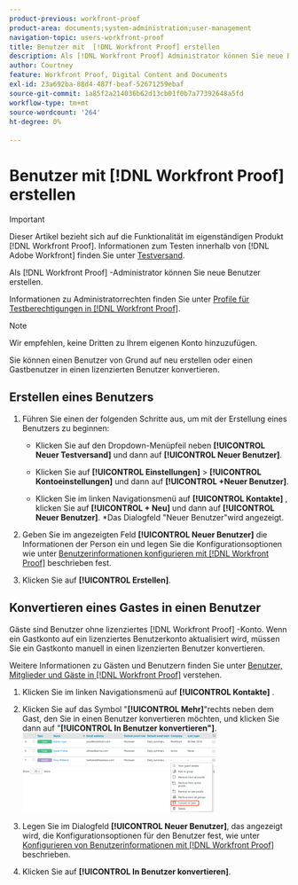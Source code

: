 ```yaml
---
product-previous: workfront-proof
product-area: documents;system-administration;user-management
navigation-topic: users-workfront-proof
title: Benutzer mit  [!DNL Workfront Proof] erstellen
description: Als [!DNL Workfront Proof] Administrator können Sie neue Benutzer erstellen.
author: Courtney
feature: Workfront Proof, Digital Content and Documents
exl-id: 23a692ba-88d4-487f-beaf-52671259ebaf
source-git-commit: 1a85f2a214036b62d13cb01f0b7a77392648a5fd
workflow-type: tm+mt
source-wordcount: '264'
ht-degree: 0%

---
```


# Benutzer mit [!DNL Workfront Proof] erstellen

>[!IMPORTANT]
>
>Dieser Artikel bezieht sich auf die Funktionalität im eigenständigen Produkt [!DNL Workfront Proof]. Informationen zum Testen innerhalb von [!DNL Adobe Workfront] finden Sie unter [Testversand](../../../review-and-approve-work/proofing/proofing.md).

Als [!DNL Workfront Proof] -Administrator können Sie neue Benutzer erstellen.

Informationen zu Administratorrechten finden Sie unter [Profile für Testberechtigungen in  [!DNL Workfront Proof]](../../../workfront-proof/wp-acct-admin/account-settings/proof-perm-profiles-in-wp.md).

>[!NOTE]
>
>Wir empfehlen, keine Dritten zu Ihrem eigenen Konto hinzuzufügen.

Sie können einen Benutzer von Grund auf neu erstellen oder einen Gastbenutzer in einen lizenzierten Benutzer konvertieren.

## Erstellen eines Benutzers

1. Führen Sie einen der folgenden Schritte aus, um mit der Erstellung eines Benutzers zu beginnen:

   * Klicken Sie auf den Dropdown-Menüpfeil neben **[!UICONTROL Neuer Testversand]** und dann auf **[!UICONTROL Neuer Benutzer]**.

   * Klicken Sie auf **[!UICONTROL Einstellungen]** > **[!UICONTROL Kontoeinstellungen]** und dann auf **[!UICONTROL +Neuer Benutzer]**.

   * Klicken Sie im linken Navigationsmenü auf **[!UICONTROL Kontakte]** , klicken Sie auf **[!UICONTROL + Neu]** und dann auf **[!UICONTROL Neuer Benutzer]**.
*Das Dialogfeld &quot;Neuer Benutzer&quot;wird angezeigt.

1. Geben Sie im angezeigten Feld **[!UICONTROL Neuer Benutzer]** die Informationen der Person ein und legen Sie die Konfigurationsoptionen wie unter [Benutzerinformationen konfigurieren mit [!DNL Workfront Proof]](../../../workfront-proof/wp-mnguserscontacts/users/configure-user-info.md) beschrieben fest.

1. Klicken Sie auf **[!UICONTROL Erstellen]**.

## Konvertieren eines Gastes in einen Benutzer

Gäste sind Benutzer ohne lizenziertes [!DNL Workfront Proof] -Konto. Wenn ein Gastkonto auf ein lizenziertes Benutzerkonto aktualisiert wird, müssen Sie ein Gastkonto manuell in einen lizenzierten Benutzer konvertieren.

Weitere Informationen zu Gästen und Benutzern finden Sie unter [Benutzer, Mitglieder und Gäste in [!DNL Workfront Proof]](../../../workfront-proof/wp-mnguserscontacts/contacts/use-members-guests.md) verstehen.

1. Klicken Sie im linken Navigationsmenü auf **[!UICONTROL Kontakte]** .
1. Klicken Sie auf das Symbol &quot;**[!UICONTROL Mehr]**&quot;rechts neben dem Gast, den Sie in einen Benutzer konvertieren möchten, und klicken Sie dann auf &quot;**[!UICONTROL In Benutzer konvertieren&quot;]**.
   ![Screenshot_2018-03-30_14-08-35.png](assets/screenshot-2018-03-30-14-08-35-350x143.png)

1. Legen Sie im Dialogfeld **[!UICONTROL Neuer Benutzer]**, das angezeigt wird, die Konfigurationsoptionen für den Benutzer fest, wie unter [Konfigurieren von Benutzerinformationen mit  [!DNL Workfront Proof]](../../../workfront-proof/wp-mnguserscontacts/users/configure-user-info.md) beschrieben.

1. Klicken Sie auf **[!UICONTROL In Benutzer konvertieren]**.
